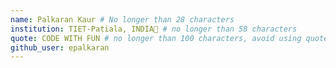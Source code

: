 ```yaml
---
name: Palkaran Kaur # No longer than 28 characters
institution: TIET-Patiala, INDIA🚩 # no longer than 58 characters
quote: CODE WITH FUN # no longer than 100 characters, avoid using quotes(") to guarantee the format remains the same.
github_user: epalkaran
---
```

